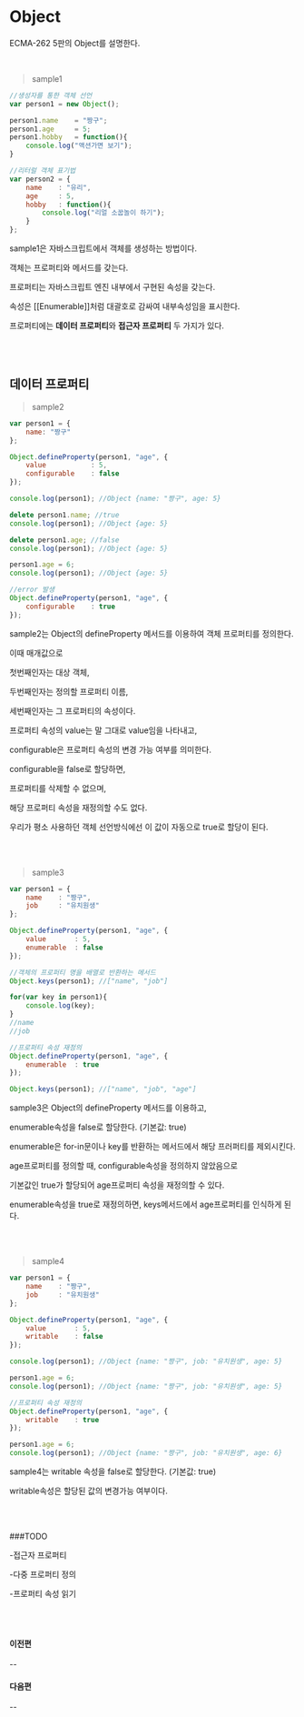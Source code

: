# Object

ECMA-262 5판의 Object를 설명한다.

<br/>

>sample1
```javascript
//생성자를 통한 객체 선언
var person1 = new Object();

person1.name	= "짱구";
person1.age 	= 5;
person1.hobby 	= function(){
	console.log("액션가면 보기");
}

//리터럴 객체 표기법
var person2 = {
	name	: "유리",
	age		: 5,
	hobby	: function(){
		console.log("리얼 소꿉놀이 하기");
	}
};
```
sample1은 자바스크립트에서 객체를 생성하는 방법이다.

객체는 프로퍼티와 메서드를 갖는다.

프로퍼티는 자바스크립트 엔진 내부에서 구현된 속성을 갖는다.

속성은 [[Enumerable]]처럼 대괄호로 감싸여 내부속성임을 표시한다.

프로퍼티에는 **데이터 프로퍼티**와 **접근자 프로퍼티** 두 가지가 있다.

<br/><br/>

## 데이터 프로퍼티

>sample2
```javascript
var person1 = {
	name: "짱구"
};

Object.defineProperty(person1, "age", {
	value			: 5,
	configurable	: false
});

console.log(person1); //Object {name: "짱구", age: 5}

delete person1.name; //true
console.log(person1); //Object {age: 5}

delete person1.age; //false
console.log(person1); //Object {age: 5}

person1.age = 6;
console.log(person1); //Object {age: 5}

//error 발생
Object.defineProperty(person1, "age", {
	configurable	: true
});

```
sample2는 Object의 defineProperty 메서드를 이용하여 객체 프로퍼티를 정의한다.

이때 매개값으로 

첫번째인자는 대상 객체, 

두번째인자는 정의할 프로퍼티 이름,

세번째인자는 그 프로퍼티의 속성이다.

프로퍼티 속성의 value는 말 그대로 value임을 나타내고,

configurable은 프로퍼티 속성의 변경 가능 여부를 의미한다.

configurable을 false로 할당하면,

프로퍼티를 삭제할 수 없으며, 

해당 프로퍼티 속성을 재정의할 수도 없다.

우리가 평소 사용하던 객체 선언방식에선 이 값이 자동으로 true로 할당이 된다.

<br/><br/>

>sample3
```javascript
var person1 = {
	name	: "짱구",
	job		: "유치원생"
};

Object.defineProperty(person1, "age", {
	value		: 5,
	enumerable	: false
});

//객체의 프로퍼티 명을 배열로 반환하는 메서드
Object.keys(person1); //["name", "job"]

for(var key in person1){
	console.log(key);
}
//name
//job

//프로퍼티 속성 재정의
Object.defineProperty(person1, "age", {
	enumerable	: true
});

Object.keys(person1); //["name", "job", "age"]

```
sample3은 Object의 defineProperty 메서드를 이용하고, 

enumerable속성을 false로 할당한다. (기본값: true)

enumerable은 for-in문이나 key를 반환하는 메서드에서 해당 프러퍼티를 제외시킨다.

age프로퍼티를 정의할 때, configurable속성을 정의하지 않았음으로 

기본값인 true가 할당되어 age프로퍼티 속성을 재정의할 수 있다.

enumerable속성을 true로 재정의하면, keys메서드에서 age프로퍼티를 인식하게 된다.

<br/><br/>

>sample4
```javascript
var person1 = {
	name	: "짱구",
	job		: "유치원생"
};

Object.defineProperty(person1, "age", {
	value		: 5,
	writable	: false
});

console.log(person1); //Object {name: "짱구", job: "유치원생", age: 5}

person1.age = 6;
console.log(person1); //Object {name: "짱구", job: "유치원생", age: 5}

//프로퍼티 속성 재정의
Object.defineProperty(person1, "age", {
	writable	: true
});

person1.age = 6;
console.log(person1); //Object {name: "짱구", job: "유치원생", age: 6}

```
sample4는 writable 속성을 false로 할당한다. (기본값: true)

writable속성은 할당된 값의 변경가능 여부이다.

<br/><br/>

###TODO 

-접근자 프로퍼티

-다중 프로퍼티 정의

-프로퍼티 속성 읽기

<br/><br/>

#### 이전편 
--

#### 다음편
--

<br/>
<br/>
<br/>
<br/>